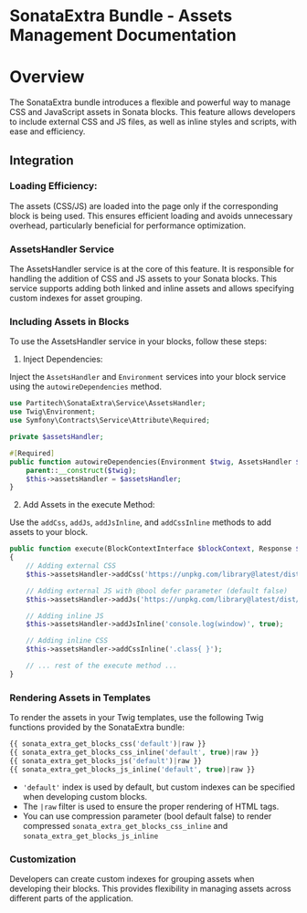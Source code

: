 # SonataExtra Bundle - Assets Management Documentation

# Overview

The SonataExtra bundle introduces a flexible and powerful way to manage CSS and JavaScript assets in Sonata blocks. This feature allows developers to include external CSS and JS files, as well as inline styles and scripts, with ease and efficiency.

## Integration

###  Loading Efficiency: 
The assets (CSS/JS) are loaded into the page only if the corresponding block is being used. This ensures efficient loading and avoids unnecessary overhead, particularly beneficial for performance optimization.

### AssetsHandler Service

The AssetsHandler service is at the core of this feature. It is responsible for handling the addition of CSS and JS assets to your Sonata blocks. This service supports adding both linked and inline assets and allows specifying custom indexes for asset grouping.

### Including Assets in Blocks

To use the AssetsHandler service in your blocks, follow these steps:

1. Inject Dependencies:

Inject the `AssetsHandler` and `Environment` services into your block service using the `autowireDependencies` method.

```php
use Partitech\SonataExtra\Service\AssetsHandler;
use Twig\Environment;
use Symfony\Contracts\Service\Attribute\Required;

private $assetsHandler;

#[Required]
public function autowireDependencies(Environment $twig, AssetsHandler $assetsHandler): void {
    parent::__construct($twig);
    $this->assetsHandler = $assetsHandler;
}
```

2. Add Assets in the execute Method:

Use the `addCss`, `addJs`, `addJsInline`, and `addCssInline` methods to add assets to your block.

```php
public function execute(BlockContextInterface $blockContext, Response $response = null)
{
    // Adding external CSS
    $this->assetsHandler->addCss('https://unpkg.com/library@latest/dist/style.css');

    // Adding external JS with @bool defer parameter (default false)
    $this->assetsHandler->addJs('https://unpkg.com/library@latest/dist/script.js', true);

    // Adding inline JS 
    $this->assetsHandler->addJsInline('console.log(window)', true);

    // Adding inline CSS
    $this->assetsHandler->addCssInline('.class{ }');

    // ... rest of the execute method ...
}
```

### Rendering Assets in Templates

To render the assets in your Twig templates, use the following Twig functions provided by the SonataExtra bundle:

```php
{{ sonata_extra_get_blocks_css('default')|raw }}
{{ sonata_extra_get_blocks_css_inline('default', true)|raw }}
{{ sonata_extra_get_blocks_js('default')|raw }}
{{ sonata_extra_get_blocks_js_inline('default', true)|raw }}
```

- `'default'` index is used by default, but custom indexes can be specified when developing custom blocks.
- The `|raw` filter is used to ensure the proper rendering of HTML tags.
- You can use compression parameter (bool default false) to render compressed `sonata_extra_get_blocks_css_inline` and `sonata_extra_get_blocks_js_inline`
  

### Customization

Developers can create custom indexes for grouping assets when developing their blocks. This provides flexibility in managing assets across different parts of the application.